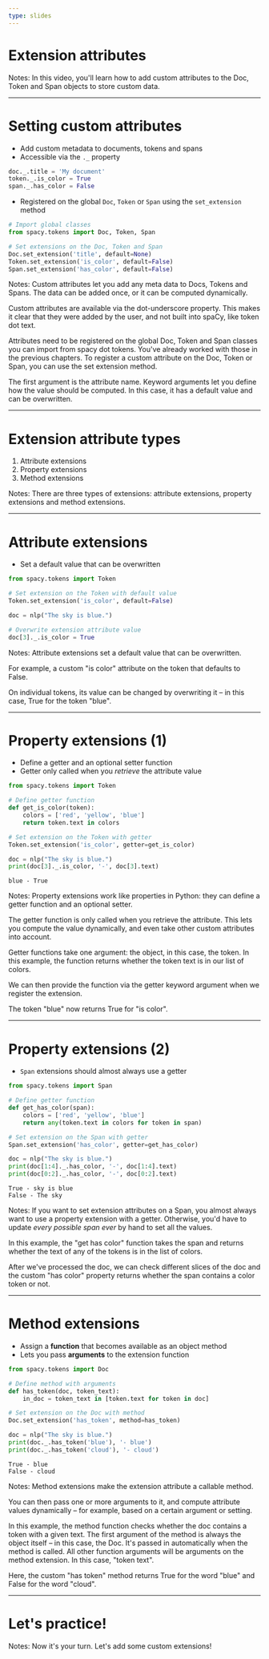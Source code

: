 ```yaml
---
type: slides
---
```


# Extension attributes

Notes: In this video, you'll learn how to add custom attributes to the Doc,
Token and Span objects to store custom data.

---

# Setting custom attributes

- Add custom metadata to documents, tokens and spans
- Accessible via the `._` property

```python
doc._.title = 'My document'
token._.is_color = True
span._.has_color = False
```

- Registered on the global `Doc`, `Token` or `Span` using the `set_extension`
  method

```python
# Import global classes
from spacy.tokens import Doc, Token, Span

# Set extensions on the Doc, Token and Span
Doc.set_extension('title', default=None)
Token.set_extension('is_color', default=False)
Span.set_extension('has_color', default=False)
```

Notes: Custom attributes let you add any meta data to Docs, Tokens and Spans.
The data can be added once, or it can be computed dynamically.

Custom attributes are available via the dot-underscore property. This makes it
clear that they were added by the user, and not built into spaCy, like token dot
text.

Attributes need to be registered on the global Doc, Token and Span classes you
can import from spacy dot tokens. You've already worked with those in the
previous chapters. To register a custom attribute on the Doc, Token or Span, you
can use the set extension method.

The first argument is the attribute name. Keyword arguments let you define how
the value should be computed. In this case, it has a default value and can be
overwritten.

---

# Extension attribute types

1. Attribute extensions
2. Property extensions
3. Method extensions

Notes: There are three types of extensions: attribute extensions, property
extensions and method extensions.

---

# Attribute extensions

- Set a default value that can be overwritten

```python
from spacy.tokens import Token

# Set extension on the Token with default value
Token.set_extension('is_color', default=False)

doc = nlp("The sky is blue.")

# Overwrite extension attribute value
doc[3]._.is_color = True
```

Notes: Attribute extensions set a default value that can be overwritten.

For example, a custom "is color" attribute on the token that defaults to False.

On individual tokens, its value can be changed by overwriting it – in this case,
True for the token "blue".

---

# Property extensions (1)

- Define a getter and an optional setter function
- Getter only called when you _retrieve_ the attribute value

```python
from spacy.tokens import Token

# Define getter function
def get_is_color(token):
    colors = ['red', 'yellow', 'blue']
    return token.text in colors

# Set extension on the Token with getter
Token.set_extension('is_color', getter=get_is_color)

doc = nlp("The sky is blue.")
print(doc[3]._.is_color, '-', doc[3].text)
```

```out
blue - True
```

Notes: Property extensions work like properties in Python: they can define a
getter function and an optional setter.

The getter function is only called when you retrieve the attribute. This lets
you compute the value dynamically, and even take other custom attributes into
account.

Getter functions take one argument: the object, in this case, the token. In this
example, the function returns whether the token text is in our list of colors.

We can then provide the function via the getter keyword argument when we
register the extension.

The token "blue" now returns True for "is color".

---

# Property extensions (2)

- `Span` extensions should almost always use a getter

```python
from spacy.tokens import Span

# Define getter function
def get_has_color(span):
    colors = ['red', 'yellow', 'blue']
    return any(token.text in colors for token in span)

# Set extension on the Span with getter
Span.set_extension('has_color', getter=get_has_color)

doc = nlp("The sky is blue.")
print(doc[1:4]._.has_color, '-', doc[1:4].text)
print(doc[0:2]._.has_color, '-', doc[0:2].text)
```

```out
True - sky is blue
False - The sky
```

Notes: If you want to set extension attributes on a Span, you almost always want
to use a property extension with a getter. Otherwise, you'd have to update
_every possible span ever_ by hand to set all the values.

In this example, the "get has color" function takes the span and returns whether
the text of any of the tokens is in the list of colors.

After we've processed the doc, we can check different slices of the doc and the
custom "has color" property returns whether the span contains a color token or
not.

---

# Method extensions

- Assign a **function** that becomes available as an object method
- Lets you pass **arguments** to the extension function

```python
from spacy.tokens import Doc

# Define method with arguments
def has_token(doc, token_text):
    in_doc = token_text in [token.text for token in doc]

# Set extension on the Doc with method
Doc.set_extension('has_token', method=has_token)

doc = nlp("The sky is blue.")
print(doc._.has_token('blue'), '- blue')
print(doc._.has_token('cloud'), '- cloud')
```

```out
True - blue
False - cloud
```

Notes: Method extensions make the extension attribute a callable method.

You can then pass one or more arguments to it, and compute attribute values
dynamically – for example, based on a certain argument or setting.

In this example, the method function checks whether the doc contains a token
with a given text. The first argument of the method is always the object itself
– in this case, the Doc. It's passed in automatically when the method is called.
All other function arguments will be arguments on the method extension. In this
case, "token text".

Here, the custom "has token" method returns True for the word "blue" and False
for the word "cloud".

---

# Let's practice!

Notes: Now it's your turn. Let's add some custom extensions!
